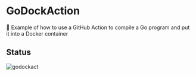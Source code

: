 # GoDockAction

📓 Example of how to use a GitHub Action to compile a Go program and put it into a Docker container

## Status

![godockact](https://github.com/sorens/godockact/workflows/godockact/badge.svg)